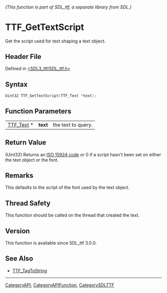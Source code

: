 ###### (This function is part of SDL_ttf, a separate library from SDL.)
# TTF_GetTextScript

Get the script used for text shaping a text object.

## Header File

Defined in [<SDL3_ttf/SDL_ttf.h>](https://github.com/libsdl-org/SDL_ttf/blob/main/include/SDL3_ttf/SDL_ttf.h)

## Syntax

```c
Uint32 TTF_GetTextScript(TTF_Text *text);
```

## Function Parameters

|                        |          |                    |
| ---------------------- | -------- | ------------------ |
| [TTF_Text](TTF_Text) * | **text** | the text to query. |

## Return Value

(Uint32) Returns an
[ISO 15924 code](https://unicode.org/iso15924/iso15924-codes.html)
or 0 if a script hasn't been set on either the text object or the font.

## Remarks

This defaults to the script of the font used by the text object.

## Thread Safety

This function should be called on the thread that created the text.

## Version

This function is available since SDL_ttf 3.0.0.

## See Also

- [TTF_TagToString](TTF_TagToString)

----
[CategoryAPI](CategoryAPI), [CategoryAPIFunction](CategoryAPIFunction), [CategorySDLTTF](CategorySDLTTF)

